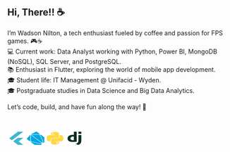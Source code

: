 ## Hi, There!! :coffee:
I’m Wadson Nilton, a tech enthusiast fueled by coffee and passion for FPS games. 🎮☕<br>
💻 Current work: Data Analyst working with Python, Power BI, MongoDB (NoSQL), SQL Server, and PostgreSQL.<br>
📚 Enthusiast in Flutter, exploring the world of mobile app development.<br>
🎓 Student life: IT Management @ Unifacid - Wyden.<br>
🎓 Postgraduate studies in Data Science and Big Data Analytics.<br>

Let’s code, build, and have fun along the way! 🚀
 <br>
 <br>
<div style="display: inline_block"><br>
  <img align="center" alt="Wad-flutter" height="30" width="40" src="https://raw.githubusercontent.com/devicons/devicon/master/icons/flutter/flutter-plain.svg">
   <img align="center" alt="Wad-dart" height="30" width="40" src="https://raw.githubusercontent.com/devicons/devicon/master/icons/dart/dart-plain.svg">
  <img align="center" alt="Wad-Py" height="30" width="40" src="https://raw.githubusercontent.com/devicons/devicon/master/icons/python/python-plain.svg">
   <img align="center" alt="Wad-dj" height="30" width="40" src="https://raw.githubusercontent.com/devicons/devicon/master/icons//django/django-plain.svg">
</div>
  

